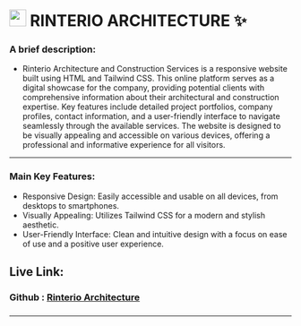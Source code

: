 # <img width=30px src="image/logo.png"/> RINTERIO ARCHITECTURE ✨


### A brief description: 
- Rinterio Architecture and Construction Services is a responsive website built using HTML and Tailwind CSS. This online platform serves as a digital showcase for the company, providing potential clients with comprehensive information about their architectural and construction expertise. Key features include detailed project portfolios, company profiles, contact information, and a user-friendly interface to navigate seamlessly through the available services. The website is designed to be visually appealing and accessible on various devices, offering a professional and informative experience for all visitors. 

---


### Main Key Features:

- Responsive Design: Easily accessible and usable on all devices, from desktops to smartphones.
- Visually Appealing: Utilizes Tailwind CSS for a modern and stylish aesthetic.
- User-Friendly Interface: Clean and intuitive design with a focus on ease of use and a positive user experience.



##  Live Link: 
### Github : [Rinterio Architecture](https://rrishiddh.github.io/Rinterio-Architecture/)

### 


<hr/>
